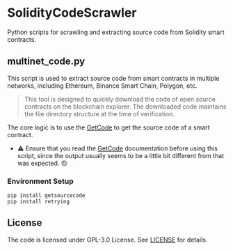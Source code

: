 # SolidityCodeScrawler
Python scripts for scrawling and extracting source code from Solidity smart contracts.

## multinet_code.py

This script is used to extract source code from smart contracts in multiple networks, including Ethereum, Binance Smart Chain, Polygon, etc.

> This tool is designed to quickly download the code of open source contracts on the blockchain explorer. 
The downloaded code maintains the file directory structure at the time of verification.


The core logic is to use the [GetCode](https://pypi.org/project/getSourceCode/) to get the source code of a smart contract. 

- :warning: Ensure that you read the [GetCode](https://pypi.org/project/getSourceCode/) documentation before using this script, since the output usually seems to be a little bit different from that was expected. :angry:

### Environment Setup

```shell
pip install getsourcecode
pip install retrying
```

## License

The code is licensed under GPL-3.0 License. See [LICENSE](./LICENSE) for details.